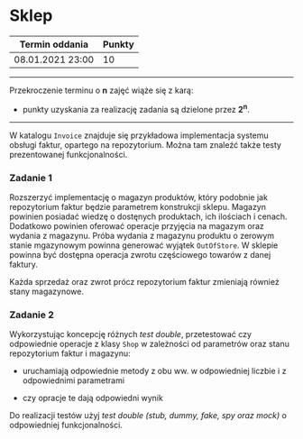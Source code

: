# Sklep

| Termin oddania | Punkty     |
|----------------|:-----------|
|    08.01.2021  23:00 |  10         |

--- 
Przekroczenie terminu o **n** zajęć wiąże się z karą:
- punkty uzyskania za realizację zadania są dzielone przez **2<sup>n</sup>**.

--- 
W katalogu `Invoice` znajduje się przykładowa implementacja systemu
obsługi faktur, opartego na repozytorium. Można tam znaleźć także testy 
prezentowanej funkcjonalności.

### Zadanie 1
Rozszerzyć implementację o magazyn produktów, który podobnie jak 
repozytorium faktur będzie parametrem konstrukcji sklepu. 
Magazyn powinien posiadać wiedzę o dostęnych produktach, ich ilościach i cenach.
Dodatkowo powinien oferować operacje przyjęcia na magazym oraz wydania z magazynu.
Próba wydania z magazynu produktu o zerowym stanie mgazynowym powinna 
generować wyjątek `OutOfStore`. 
W sklepie powinna być dostępna operacja zwrotu częściowego towarów z danej
faktury.

Każda sprzedaż oraz zwrot prócz repozytorium faktur zmieniają również 
stany magazynowe.

### Zadanie 2
Wykorzystując koncepcję różnych *test double*, przetestować czy odpowiednie
operacje z klasy `Shop` w zależności od parametrów oraz stanu repozytorium 
faktur i magazynu:
- uruchamiają odpowiednie metody z obu ww. w odpowiedniej liczbie 
  i z odpowiednimi parametrami
  
- czy opracje te dają odpowiedni wynik

Do realizacji testów użyj *test double (stub, dummy, fake, spy oraz mock)* 
o odpowiedniej funkcjonalności.
